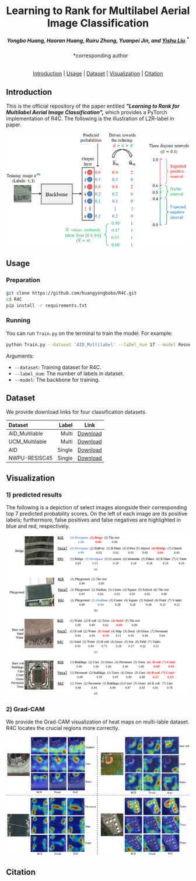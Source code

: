 <div align="center">
<h1>Learning to Rank for Multilabel Aerial Image Classification</h1>

<h5 align="center"><em> Yongbo Huang, Haoran Huang, Ruiru Zhong, Yuanpei Jin, and <a href="http://staff.scnu.edu.cn/yishuliu">Yishu Liu</a>.<sup>*</sup></em></h5>
&emsp;*corresponding author
<h6 </h6>
</div>


<p align="center">
  <a href="#introduction">Introduction</a> |
  <a href="#usage">Usage</a> |
  <a href="#dataset">Dataset</a> |
  <a href="#visualization">Visualization</a> |
  <a href="#citation">Citation</a>
</p>

## Introduction
This is the official repository of the paper entitled ***"Learning to Rank for Multilabel Aerial Image Classification",*** which provides a PyTorch implementation of R4C. The following is the illustration of L2R-label in paper.

![](https://github.com/huangyongbobo/R4C/blob/main/image/rankLabels.png)


## Usage

### Preparation 

```bash
git clone https://github.com/huangyongbobo/R4C.git
cd R4C
pip install -r requirements.txt
```

### Running
You can run ``Train.py`` on the terminal to train the model. For example:
```bash
python Train.py --dataset 'AID_Multilabel' --label_num 17 --model Resnet-50
```
Arguments:
- ``--dataset``: Training dataset for R4C.
- ``--label_num``: The number of labels in dataset.
- ``--model``: The backbone for training.

## Dataset

We provide download links for four classification datasets.

| Dataset | Label | Link |
|:-|-:|:-:|
| AID_Multilable | Multi | [Download](https://drive.google.com/drive/folders/1he18p2yNI6IjW_cuT2lRs545pQAG7usZ) |
| UCM_Multilable | Multi | [Download](https://bigearth.eu/datasets) |
| AID | Single | [Download](https://opendatalab.com/OpenDataLab/AID) |
| NWPU-RESISC45 | Single | [Download](https://gcheng-nwpu.github.io/#Datasets) |


## Visualization
### 1) predicted results
The following is a depiction of select images alongside their corresponding top 7 predicted probability scores. On the left of each image are its positive labels; furthermore, false positives and false negatives are highlighted in blue and red, respectively.

![](https://github.com/huangyongbobo/R4C/blob/main/image/predicted%20result.png)

### 2) Grad-CAM
We provide the Grad-CAM visualization of heat maps on multi-lable dataset. R4C locates the crucial regions more correctly.

![](https://github.com/huangyongbobo/R4C/blob/main/image/GradCAM2.png)

## Citation
